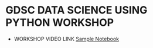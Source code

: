 # GDSC DATA SCIENCE USING PYTHON WORKSHOP

 - WORKSHOP VIDEO LINK [Sample Notebook](https://www.youtube.com/watch?v=HMt5SS-Abow)